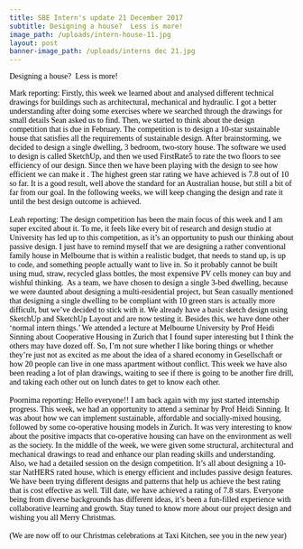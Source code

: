 ```yaml
---
title: SBE Intern's update 21 December 2017
subtitle: Designing a house?  Less is more!
image_path: /uploads/intern-house-11.jpg
layout: post
banner-image_path: /uploads/interns dec 21.jpg
---
```



<font color="#000000"><font face="Times New Roman">Designing a house?&nbsp; Less is more!</font></font>

<font color="#000000"><font face="Times New Roman">Mark reporting: Firstly, this week we learned about and analysed different technical drawings for buildings such as architectural, mechanical and hydraulic. I got a better understanding after doing some exercises where we searched through the drawings for small details Sean asked us to find. Then, we started to think about the design competition that is due in February. The competition is to design a 10-star sustainable house that satisfies all the requirements of sustainable design. After brainstorming, we decided to design a single dwelling, 3 bedroom, two-story house. The software we used to design is called SketchUp, and then we used FirstRate5 to rate the two floors to see efficiency of our design. Since then we have been playing with the design to see how efficient we can make it . The highest green star rating we have achieved is 7.8 out of 10 so far. It is a good result, well above the standard for an Australian house, but still a bit of far from our goal. In the following weeks, we will keep changing the design and rate it until the best design outcome is achieved. &nbsp;&nbsp;<br /><br />Leah reporting: The design competition has been the main focus of this week and I am super excited about it. To me, it feels like every bit of research and design studio at University has led up to this competition, as it&rsquo;s an opportunity to push our thinking about passive design. I just have to remind myself that we are designing a rather conventional family house in Melbourne that is within a realistic budget, that needs to stand up, is up to code, and something people actually want to live in. So it probably cannot be built using mud, straw, recycled glass bottles, the most expensive PV cells money can buy and wishful thinking.&nbsp; As a team, we have chosen to design a single 3-bed dwelling, because we were daunted about designing a multi-residential project, but Sean casually mentioned that designing a single dwelling to be compliant with 10 green stars is actually more difficult, but we&rsquo;ve decided to stick with it. We already have a basic sketch design using SketchUp and SketchUp Layout and are now testing it. Besides this, we have done other &lsquo;normal intern things.&rsquo; We attended a lecture at Melbourne University by Prof Heidi Sinning about Cooperative Housing in Zurich that I found super interesting but I think the others may have dozed off. So, I&rsquo;m not sure whether I like boring things or whether they&rsquo;re just not as excited as me about the idea of a shared economy in Gesellschaft or how 20 people can live in one mass apartment without conflict. This week we have also been reading a lot of plan drawings, waiting to see if there is going to be another fire drill, and taking each other out on lunch dates to get to know each other.&nbsp;<br /><br />Poornima reporting: Hello everyone!! I am back again with my just started internship progress. This week, we had an opportunity to attend a seminar by Prof Heidi Sinning. It was about how we can implement sustainable, affordable and socially-mixed housing, followed by some co-operative housing models in Zurich. It was very interesting to know about the positive impacts that co-operative housing can have on the environment as well as the society. In the middle of the week, we were given some structural, architectural and mechanical drawings to read and enhance our plan reading skills and understanding. Also, we had a detailed session on the design competition. It&rsquo;s all about designing a 10-star NatHERS rated house, which is energy efficient and includes passive design features. We have been trying different designs and patterns that help us achieve the best rating that is cost effective as well. Till date, we have achieved a rating of 7.8 stars. Everyone being from diverse backgrounds has different ideas, it&rsquo;s been a fun-filled experience with collaborative learning and growth. Stay tuned to know more about our project design and wishing you all Merry Christmas.<br /><br />(We are now off to our Christmas celebrations at Taxi Kitchen, see you in the new year) &nbsp;</font></font>
